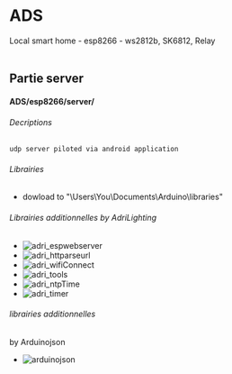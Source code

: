 # ADS
Local smart home - esp8266 - ws2812b, SK6812, Relay<br><br>

## Partie server
#### ADS/esp8266/server/
###### Decriptions 
    udp server piloted via android application
###### Librairies 
- dowload to "\Users\You\Documents\Arduino\libraries"
###### Librairies additionnelles by AdriLighting
* ![adri_espwebserver](https://github.com/AdriLighting/adri_espwebserver)
* ![adri_httparseurl](https://github.com/AdriLighting/adri_httparseurl)
* ![adri_wifiConnect](https://github.com/AdriLighting/adri_wifiConnect)
* ![adri_tools](https://github.com/AdriLighting/adri_tools)
* ![adri_ntpTime](https://github.com/AdriLighting/adri_ntpTime)
* ![adri_timer](https://github.com/AdriLighting/adri_timer)

###### librairies additionnelles
by Arduinojson
* ![arduinojson](https://github.com/bblanchon/ArduinoJson)
